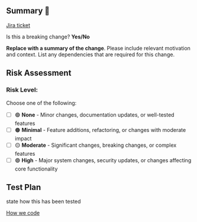 ## Summary :notebook:

[Jira ticket](https://pinecanada.atlassian.net/browse/CUS-XXX)

Is this a breaking change? **Yes/No**

**Replace with a summary of the change**. Please include relevant motivation and context. List any dependencies that are required for this change.

## Risk Assessment

### Risk Level:

Choose one of the following:

- [ ] 🟢 **None** - Minor changes, documentation updates, or well-tested features
- [ ] 🟤 **Minimal** - Feature additions, refactoring, or changes with moderate impact
- [ ] 🟡 **Moderate** - Significant changes, breaking changes, or complex features
- [ ] 🟣 **High** - Major system changes, security updates, or changes affecting core functionality

## Test Plan
state how this has been tested

[How we code](https://github.com/pinecorpca/documentation/blob/master/Pine-Eng-Playbook.md)
